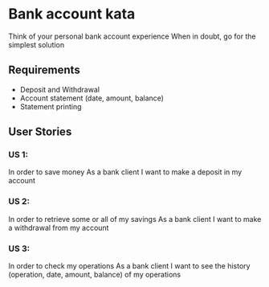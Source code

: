 # Bank account kata

Think of your personal bank account experience When in doubt, go for the simplest solution

## Requirements

- Deposit and Withdrawal
- Account statement (date, amount, balance)
- Statement printing

## User Stories

### US 1:

In order to save money
As a bank client
I want to make a deposit in my account

### US 2:

In order to retrieve some or all of my savings
As a bank client
I want to make a withdrawal from my account

### US 3:

In order to check my operations
As a bank client
I want to see the history (operation, date, amount, balance)  of my operations
